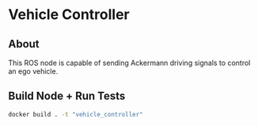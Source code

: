 
# Vehicle Controller

## About
This ROS node is capable of sending Ackermann driving signals to control an ego vehicle.

## Build Node + Run Tests

```sh
docker build . -t "vehicle_controller"
```
